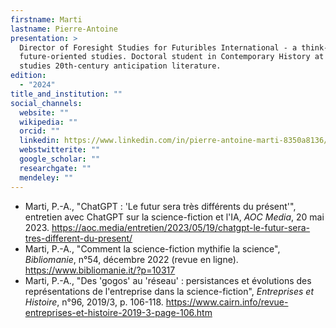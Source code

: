 ```yaml
---
firstname: Marti
lastname: Pierre-Antoine
presentation: >
  Director of Foresight Studies for Futuribles International - a think-tank for
  future-oriented studies. Doctoral student in Contemporary History at EHESS, he
  studies 20th-century anticipation literature.
edition:
  - "2024"
title_and_institution: ""
social_channels:
  website: ""
  wikipedia: ""
  orcid: ""
  linkedin: https://www.linkedin.com/in/pierre-antoine-marti-8350a8136/?originalSubdomain=fr
  webstwitterite: ""
  google_scholar: ""
  researchgate: ""
  mendeley: ""
---
```

* Marti, P.-A., "ChatGPT : 'Le futur sera très différents du présent'", entretien avec ChatGPT sur la science-fiction et l'IA, *AOC Media*, 20 mai 2023. <https://aoc.media/entretien/2023/05/19/chatgpt-le-futur-sera-tres-different-du-present/>
* Marti, P.-A., "Comment la science-fiction mythifie la science", *Bibliomanie*, n°54, décembre 2022 (revue en ligne).  <https://www.bibliomanie.it/?p=10317>
* Marti, P.-A., "Des 'gogos' au 'réseau' : persistances et évolutions des représentations de l'entreprise dans la science-fiction", *Entreprises et Histoire*, n°96, 2019/3, p. 106-118.  <https://www.cairn.info/revue-entreprises-et-histoire-2019-3-page-106.htm>